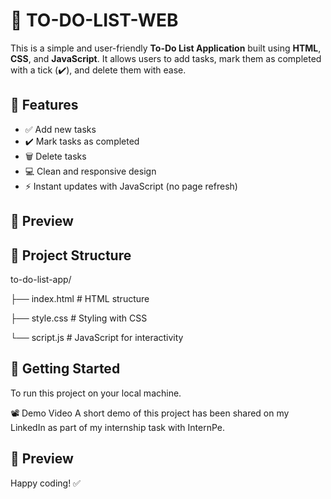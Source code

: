 # 📝 TO-DO-LIST-WEB

This is a simple and user-friendly **To-Do List Application** built using **HTML**, **CSS**, and **JavaScript**. It allows users to add tasks, mark them as completed with a tick (✔️), and delete them with ease.

## 🌟 Features

- ✅ Add new tasks
- ✔️ Mark tasks as completed
- 🗑️ Delete tasks
- 💻 Clean and responsive design
- ⚡ Instant updates with JavaScript (no page refresh)

## 📸 Preview

## 📁 Project Structure

to-do-list-app/

├── index.html # HTML structure

├── style.css # Styling with CSS

└── script.js # JavaScript for interactivity

## 🚀 Getting Started

To run this project on your local machine.

📽️ Demo Video
A short demo of this project has been shared on my LinkedIn as part of my internship task with InternPe.

## 📸 Preview


Happy coding! ✅
